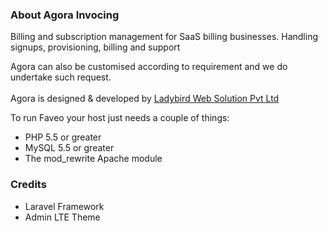 <h3>About Agora Invocing</h3>

Billing and subscription management for SaaS billing businesses. Handling signups, provisioning, billing and support

Agora can also be customised according to requirement and we do undertake such request.
<br/><br/>
Agora is designed & developed by <a href="http://www.ladybirdweb.com/" target="_blank">Ladybird Web Solution Pvt Ltd</a></p>



<p>To run Faveo your host just needs a couple of things:</p>
<ul>
  <li>PHP 5.5 or greater</li>
  <li>MySQL 5.5 or greater</li>
  <li>The mod_rewrite Apache module</li>
</ul>

<h3><a id="user-content-credits" href="https://github.com/ladybirdweb/faveo-helpdesk#credits" aria-hidden="true"></a>Credits</h3>
<ul>
  <li>Laravel Framework</li>
  <li>Admin LTE Theme</li>
</ul>

